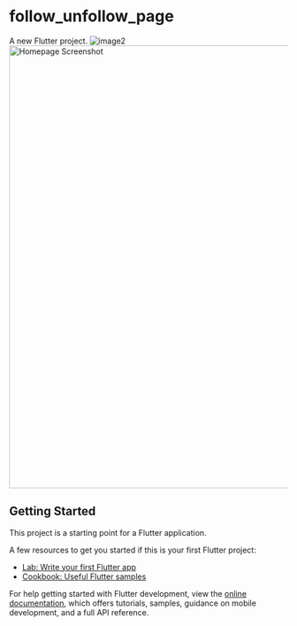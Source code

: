 # follow_unfollow_page


A new Flutter project.
![image2](https://github.com/TalhaAbbas-code/follow_unfollow_page_/assets/141476903/373c4def-8131-4625-97cc-60f3d26d82f8)
<img src="[assets/homepage.png](https://github.com/TalhaAbbas-code/follow_unfollow_page_/assets/141476903/373c4def-8131-4625-97cc-60f3d26d82f8)" alt="Homepage Screenshot" width="800">

## Getting Started

This project is a starting point for a Flutter application.

A few resources to get you started if this is your first Flutter project:

- [Lab: Write your first Flutter app](https://docs.flutter.dev/get-started/codelab)
- [Cookbook: Useful Flutter samples](https://docs.flutter.dev/cookbook)

For help getting started with Flutter development, view the
[online documentation](https://docs.flutter.dev/), which offers tutorials,
samples, guidance on mobile development, and a full API reference.
